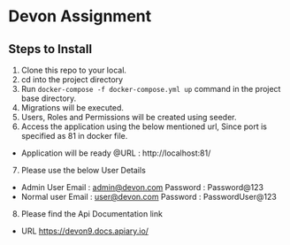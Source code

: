 # Devon Assignment

## Steps to Install
1. Clone this repo to your local.
2. cd into the project directory
3. Run `docker-compose -f docker-compose.yml up` command in the project base directory.
4. Migrations will be executed.
5. Users, Roles and Permissions will be created using seeder.
6. Access the application using the below mentioned url, Since port is specified as 81 in docker file.
- Application will be ready @URL : http://localhost:81/
7. Please use the below User Details
- Admin User
    Email : admin@devon.com
    Password : Password@123
- Normal user
Email : user@devon.com
Password : PasswordUser@123
8. Please find the Api Documentation link
- URL
  https://devon9.docs.apiary.io/

